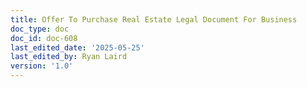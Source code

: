 ```yaml
---
title: Offer To Purchase Real Estate Legal Document For Business
doc_type: doc
doc_id: doc-608
last_edited_date: '2025-05-25'
last_edited_by: Ryan Laird
version: '1.0'
---
```



